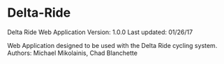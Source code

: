 # Delta-Ride
Delta Ride Web Application
Version: 1.0.0
Last updated: 01/26/17

Web Application designed to be used with the Delta Ride cycling system.
Authors: Michael Mikolainis, Chad Blanchette
